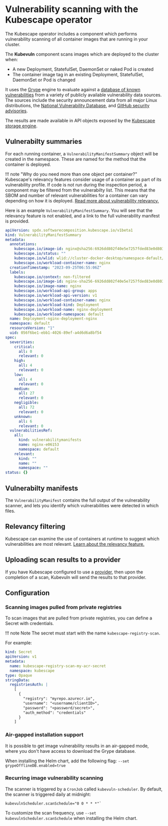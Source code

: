 # Vulnerability scanning with the Kubescape operator

The Kubescape operator includes a component which performs vulnerability scanning of all container images that are running in your cluster.  

The **Kubevuln** component scans images which are deployed to the cluster when:

- A new Deployment, StatefulSet, DaemonSet or naked Pod is created
- The container image tag in an existing Deployment, StatefulSet, DaemonSet or Pod is changed

It uses the [Grype](https://github.com/anchore/grype) engine to evaluate against a [database of known vulnerabilities](https://github.com/anchore/grype#grypes-database) from a variety of publicly available vulnerability data sources.  The sources include the security announcement data from all major Linux distributions, the [National Vulnerability Database](https://nvd.nist.gov/vuln/data-feeds), and [GitHub security advisories](https://github.com/advisories).

The results are made available in API objects exposed by the [Kubescape storage engine](index.md#in-cluster-storage).

## Vulnerabilty summaries

For each running container, a `VulnerabilityManifestSummary` object will be created in the namespace.  These are named for the method that the container is deployed.

!!! note "Why do you need more than one object per container?"
    Kubescape's relevancy features consider usage of a container as part of its vulnerability profile.  If code is not run during the inspection period, a component may be filtered from the vulnerabilty list. This means that the SBOM and number of relevant vulnerabilities for a container can vary depending on how it is deployed. [Read more about vulnerability relevancy.](relevancy.md)

Here is an example `VulnerabilityManifestSummary`.  You will see that the relevancy feature is not enabled, and a link to the full vulnerability manifest is provided.

```yaml
apiVersion: spdx.softwarecomposition.kubescape.io/v1beta1
kind: VulnerabilityManifestSummary
metadata:
  annotations:
    kubescape.io/image-id: nginx@sha256:6926dd802f40e5e7257fded83e0d8030039642e4e10c4a98a6478e9c6fe06153
    kubescape.io/status: ""
    kubescape.io/wlid: wlid://cluster-docker-desktop/namespace-default/deployment-nginx-deployment
    kubescape.io/workload-container-name: nginx
  creationTimestamp: "2023-09-25T06:55:06Z"
  labels:
    kubescape.io/context: non-filtered
    kubescape.io/image-id: nginx-sha256-6926dd802f40e5e7257fded83e0d8030039642e4e10c4a98a6
    kubescape.io/image-name: nginx
    kubescape.io/workload-api-group: apps
    kubescape.io/workload-api-version: v1
    kubescape.io/workload-container-name: nginx
    kubescape.io/workload-kind: Deployment
    kubescape.io/workload-name: nginx-deployment
    kubescape.io/workload-namespace: default
  name: Deployment-nginx-deployment-nginx
  namespace: default
  resourceVersion: "1"
  uid: 056f6be1-ebb1-4026-89ef-a4d6d6a8bf54
spec:
  severities:
    critical:
      all: 0
      relevant: 0
    high:
      all: 4
      relevant: 0
    low:
      all: 4
      relevant: 0
    medium:
      all: 27
      relevant: 0
    negligible:
      all: 72
      relevant: 0
    unknown:
      all: 6
      relevant: 0
  vulnerabilitiesRef:
    all:
      kind: vulnerabilitymanifests
      name: nginx-e06153
      namespace: default
    relevant:
      kind: ""
      name: ""
      namespace: ""
status: {}
```

## Vulnerabilty manifests

The `VulnerabilityManifest` contains the full output of the vulnerability scanner, and lets you identify which vulnerabilities were detected in which files.

## Relevancy filtering

Kubescape can examine the use of containers at runtime to suggest which vulnerabilities are most relevant. [Learn about the relevancy feature.](relevancy.md)

## Uploading scan results to a provider

If you have Kubescape configured to use a [provider](../providers.md), then upon the completion of a scan, Kubevuln will send the results to that provider.

## Configuration

### Scanning images pulled from private registries

To scan images that are pulled from private registries, you can define a Secret with credentials.

!!! note Note
    The secret must start with the name `kubescape-registry-scan`.

For example:

```yaml
kind: Secret
apiVersion: v1
metadata:
  name: kubescape-registry-scan-my-acr-secret
  namespace: kubescape
type: Opaque
stringData:
  registriesAuth: |
    [     
      {
        "registry": "myrepo.azurecr.io",
        "username": "<username/clientID>",
        "password": "<password/secret>",
        "auth_method": "credentials"
      }
    ]
```

### Air-gapped installation support

It is possible to get image vulnerability results in an air-gapped mode, where you don't have access to download the Grype database. 

When installing the Helm chart, add the following flag: `--set grypeOfflineDB.enabled=true`

### Recurring image vulnerability scanning

The scanner is triggered by a `CronJob` called `kubevuln-scheduler`. By default, the scanner is triggered daily at midnight:

```
kubevulnScheduler.scanSchedule="0 0 * * *"` 
```

To customize the scan frequency, use `--set kubevulnScheduler.scanSchedule` when installing the Helm chart.
